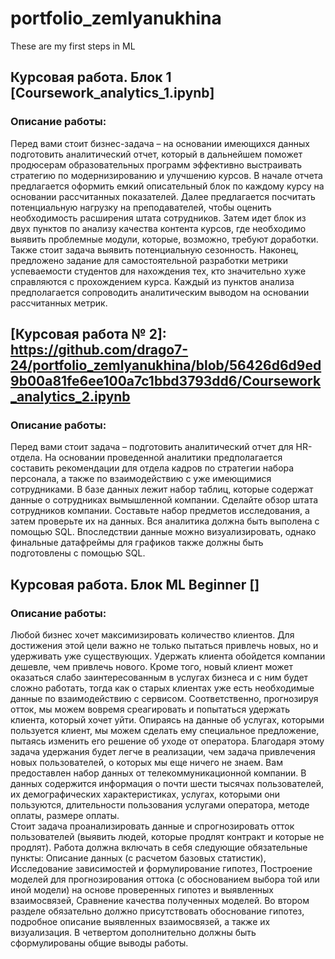 # portfolio_zemlyanukhina
These are my first steps in ML

## Курсовая работа. Блок 1  [Coursework_analytics_1.ipynb]
### Описание работы:
Перед вами стоит бизнес-задача – на основании имеющихся данных подготовить аналитический отчет, который в дальнейшем поможет продюсерам образовательных программ эффективно выстраивать стратегию по модернизированию и улучшению курсов. В начале отчета предлагается оформить емкий описательный блок по каждому курсу на основании рассчитанных показателей. Далее предлагается посчитать потенциальную нагрузку на преподавателей, чтобы оценить необходимость расширения штата сотрудников. Затем идет блок из двух пунктов по анализу качества контента курсов, где необходимо выявить проблемные модули, которые, возможно, требуют доработки. Также стоит задача выявить потенциальную сезонность. Наконец, предложено задание для самостоятельной разработки метрики успеваемости студентов для нахождения тех, кто значительно хуже справляются с прохождением курса. Каждый из пунктов анализа предполагается сопроводить аналитическим выводом на основании рассчитанных метрик.

## [Курсовая работа № 2]: https://github.com/drago7-24/portfolio_zemlyanukhina/blob/56426d6d9ed9b00a81fe6ee100a7c1bbd3793dd6/Coursework_analytics_2.ipynb
### Описание работы:
Перед вами стоит задача – подготовить аналитический отчет для HR-отдела. На основании проведенной аналитики предполагается составить рекомендации для отдела кадров по стратегии набора персонала, а также по взаимодействию с уже имеющимися сотрудниками. В базе данных лежит набор таблиц, которые содержат данные о сотрудниках вымышленной компании. Сделайте обзор штата сотрудников компании. Составьте набор предметов исследования, а затем проверьте их на данных. Вся аналитика должна быть выполена с помощью SQL. Впоследствии данные можно визуализировать, однако финальные датафреймы для графиков также должны быть подготовлены с помощью SQL.

## Курсовая работа. Блок ML Beginner   []
### Описание работы: 
Любой бизнес хочет максимизировать количество клиентов. Для достижения этой цели важно не только пытаться привлечь новых, но и удерживать уже существующих. Удержать клиента обойдется компании дешевле, чем привлечь нового. Кроме того, новый клиент может оказаться слабо заинтересованным в услугах бизнеса и с ним будет сложно работать, тогда как о старых клиентах уже есть необходимые данные по взаимодействию с сервисом.
Соответственно, прогнозируя отток, мы можем вовремя среагировать и попытаться удержать клиента, который хочет уйти. Опираясь на данные об услугах, которыми пользуется клиент, мы можем сделать ему специальное предложение, пытаясь изменить его решение об уходе от оператора. Благодаря этому задача удержания будет легче в реализации, чем задача привлечения новых пользователей, о которых мы еще ничего не знаем.
Вам предоставлен набор данных от телекоммуникационной компании. В данных содержится информация о почти шести тысячах пользователей, их демографических характеристиках, услугах, которыми они пользуются, длительности пользования услугами оператора, методе оплаты, размере оплаты.     
 Cтоит задача проанализировать данные и спрогнозировать отток пользователей (выявить людей, которые продлят контракт и которые не продлят). Работа должна включать в себя следующие обязательные пункты:
Описание данных (с расчетом базовых статистик),
Исследование зависимостей и формулирование гипотез,
Построение моделей для прогнозирования оттока (с обоснованием выбора той или иной модели) на основе проверенных гипотез и выявленных взаимосвязей,
Сравнение качества полученных моделей.
Во втором разделе обязательно должно присутствовать обоснование гипотез, подробное описание выявленных взаимосвязей, а также их визуализация.
В четвертом дополнительно должны быть сформулированы общие выводы работы.
